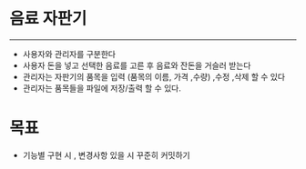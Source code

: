 #  음료 자판기


------

-  사용자와 관리자를 구분한다
  - 사용자 돈을 넣고 선택한 음료를 고른 후 음료와 잔돈을 거슬러 받는다
  - 관리자는 자판기의 품목을 입력 (품목의 이름, 가격 ,수량) ,수정 ,삭제 할 수 있다
- 관리자는 품목들을 파일에 저장/출력 할 수 있다.

# 목표
- 기능별 구현 시 , 변경사항 있을 시 꾸준히 커밋하기

